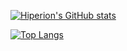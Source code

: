 [![Hiperion's GitHub stats](https://github-readme-stats.vercel.app/api?username=hiperiondev&show_icons=true&theme=flag-india&show=reviews,discussions_started,discussions_answered,prs_merged,prs_merged_percentage)](https://github.com/anuraghazra/github-readme-stats)

[![Top Langs](https://github-readme-stats.vercel.app/api/top-langs/?username=hiperiondev&layout=donut-vertical&theme=flag-india)](https://github.com/anuraghazra/github-readme-stats)
